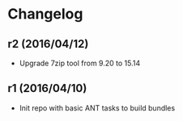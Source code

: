 # Changelog

## r2 (2016/04/12)

* Upgrade 7zip tool from 9.20 to 15.14

## r1 (2016/04/10)

* Init repo with basic ANT tasks to build bundles
